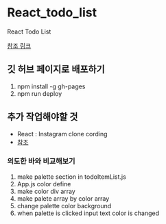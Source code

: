 # React_todo_list
React Todo List

[참조 링크](https://velopert.com/3480)

## 깃 허브 페이지로 배포하기

1. npm install -g gh-pages
2. npm run deploy

## 추가 작업해야할 것
- React : Instagram clone cording
- [참조](https://velog.io/@eunsonny/React-Instagram-clone-cording)

### 의도한 바와 비교해보기
1. make palette section in todoItemList.js
2. App.js color define
3. make color div array
4. make palete array by color array
5. change palette color background
6. when palette is clicked input text color is changed
